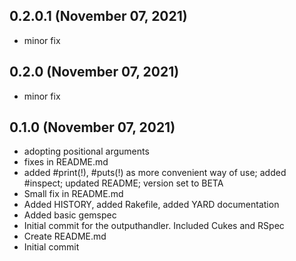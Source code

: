 ## 0.2.0.1 (November 07, 2021)
  - minor fix

## 0.2.0 (November 07, 2021)
  - minor fix

## 0.1.0 (November 07, 2021)
  - adopting positional arguments
  - fixes in README.md
  - added #print(\!), #puts(\!) as more convenient way of use; added #inspect; updated README; version set to BETA
  - Small fix in README.md
  - Added HISTORY, added Rakefile, added YARD documentation
  - Added basic gemspec
  - Initial commit for the outputhandler. Included Cukes and RSpec
  - Create README.md
  - Initial commit

